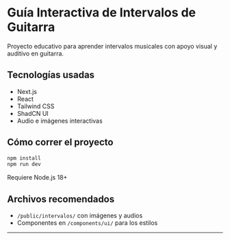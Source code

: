 # Guía Interactiva de Intervalos de Guitarra

Proyecto educativo para aprender intervalos musicales con apoyo visual y auditivo en guitarra.

## Tecnologías usadas

- Next.js
- React
- Tailwind CSS
- ShadCN UI
- Audio e imágenes interactivas

## Cómo correr el proyecto

```bash
npm install
npm run dev
```

Requiere Node.js 18+

## Archivos recomendados

- `/public/intervalos/` con imágenes y audios
- Componentes en `/components/ui/` para los estilos

---
